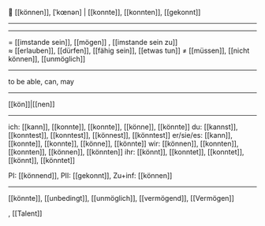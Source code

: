 😤 [[können]], [ˈkœnən] | [[konnte]], [[konnten]], [[gekonnt]]

---


---
= [[imstande sein]],  [[mögen]] , [[imstande sein zu]]  
≈ [[erlauben]], [[dürfen]], [[fähig sein]], [[etwas tun]]
≠ [[müssen]], [[nicht können]], [[unmöglich]]

---
to be able, can, may

---
[[kön]]|[[nen]]

---
ich: [[kann]], [[konnte]], [[konnte]], [[könne]], [[könnte]]
du: [[kannst]], [[konntest]], [[konntest]], [[könnest]], [[könntest]]
er/sie/es: [[kann]], [[konnte]], [[konnte]], [[könne]], [[könnte]]
wir: [[können]], [[konnten]], [[konnten]], [[können]], [[könnten]]
ihr: [[könnt]], [[konntet]], [[konntet]], [[könnt]], [[könntet]]

PI: [[könnend]], PII: [[gekonnt]], Zu+inf: [[können]]


---
[[könnte]], [[unbedingt]], [[unmöglich]], [[vermögend]], [[Vermögen]]

, [[Talent]]
